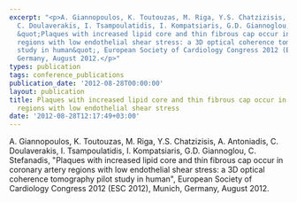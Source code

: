 ```yaml
---
excerpt: "<p>A. Giannopoulos, K. Toutouzas, M. Riga, Y.S. Chatzizisis, A. Antoniadis,
  C. Doulaverakis, I. Tsampoulatidis, I. Kompatsiaris, G.D. Giannoglou, C. Stefanadis,
  &quot;Plaques with increased lipid core and thin fibrous cap occur in coronary artery
  regions with low endothelial shear stress: a 3D optical coherence tomography pilot
  study in human&quot;, European Society of Cardiology Congress 2012 (ESC 2012), Munich,
  Germany, August 2012.</p>"
types: publication
tags: conference_publications
publication_date: '2012-08-28T00:00:00'
layout: publication
title: Plaques with increased lipid core and thin fibrous cap occur in coronary artery
  regions with low endothelial shear stress
date: '2012-08-28T12:17:49+03:00'
---
```

<p>A. Giannopoulos, K. Toutouzas, M. Riga, Y.S. Chatzizisis, A. Antoniadis, C. Doulaverakis, I. Tsampoulatidis, I. Kompatsiaris, G.D. Giannoglou, C. Stefanadis, &quot;Plaques with increased lipid core and thin fibrous cap occur in coronary artery regions with low endothelial shear stress: a 3D optical coherence tomography pilot study in human&quot;, European Society of Cardiology Congress 2012 (ESC 2012), Munich, Germany, August 2012.</p>
